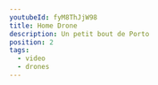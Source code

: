 ```yaml
---
youtubeId: fyM8ThJjW98
title: Home Drone
description: Un petit bout de Porto
position: 2
tags:
  - video
  - drones
---
```

